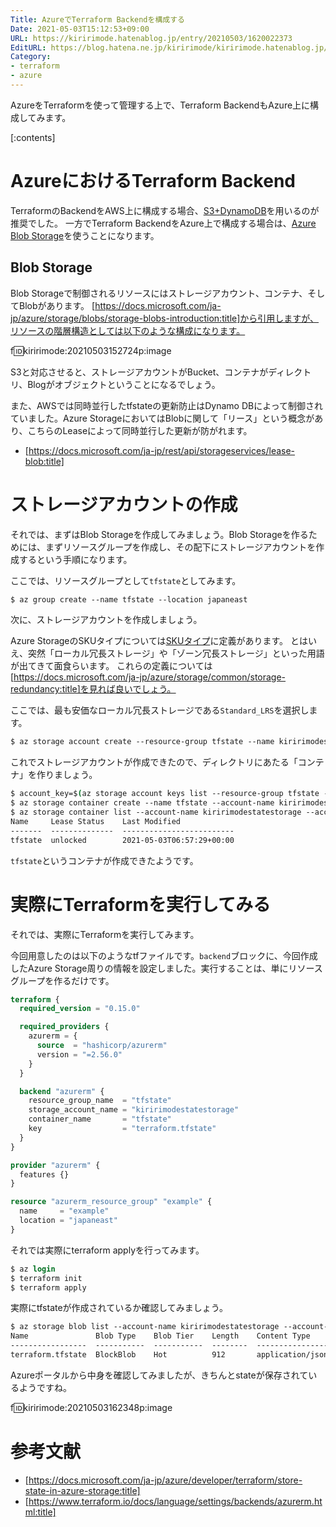 ```yaml
---
Title: AzureでTerraform Backendを構成する
Date: 2021-05-03T15:12:53+09:00
URL: https://kiririmode.hatenablog.jp/entry/20210503/1620022373
EditURL: https://blog.hatena.ne.jp/kiririmode/kiririmode.hatenablog.jp/atom/entry/26006613723800579
Category:
- terraform
- azure
---
```


AzureをTerraformを使って管理する上で、Terraform BackendもAzure上に構成してみます。

[:contents]

# AzureにおけるTerraform Backend

TerraformのBackendをAWS上に構成する場合、[S3+DynamoDB](https://www.terraform.io/docs/language/settings/backends/s3.html)を用いるのが推奨でした。
一方でTerraform BackendをAzure上で構成する場合は、[Azure Blob Storage](https://docs.microsoft.com/ja-jp/azure/storage/blobs/storage-blobs-introduction)を使うことになります。

## Blob Storage

Blob Storageで制御されるリソースにはストレージアカウント、コンテナ、そしてBlobがあります。
[https://docs.microsoft.com/ja-jp/azure/storage/blobs/storage-blobs-introduction:title]から引用しますが、リソースの階層構造としては以下のような構成になります。

f:id:kiririmode:20210503152724p:image

S3と対応させると、ストレージアカウントがBucket、コンテナがディレクトリ、Blogがオブジェクトということになるでしょう。

また、AWSでは同時並行したtfstateの更新防止はDynamo DBによって制御されていました。Azure StorageにおいてはBlobに関して「リース」という概念があり、こちらのLeaseによって同時並行した更新が防がれます。

- [https://docs.microsoft.com/ja-jp/rest/api/storageservices/lease-blob:title]

# ストレージアカウントの作成

それでは、まずはBlob Storageを作成してみましょう。Blob Storageを作るためには、まずリソースグループを作成し、その配下にストレージアカウントを作成するという手順になります。

ここでは、リソースグループとして`tfstate`としてみます。

```tcsh
$ az group create --name tfstate --location japaneast
```

次に、ストレージアカウントを作成しましょう。

Azure StorageのSKUタイプについては[SKUタイプ](https://docs.microsoft.com/ja-jp/rest/api/storagerp/srp_sku_types)に定義があります。
とはいえ、突然「ローカル冗長ストレージ」や「ゾーン冗長ストレージ」といった用語が出てきて面食らいます。
これらの定義については[https://docs.microsoft.com/ja-jp/azure/storage/common/storage-redundancy:title]を見れば良いでしょう。

ここでは、最も安価なローカル冗長ストレージである`Standard_LRS`を選択します。

```tcsh
$ az storage account create --resource-group tfstate --name kiririmodestatestorage --sku Standard_LRS --encryption-services blob
```

これでストレージアカウントが作成できたので、ディレクトリにあたる「コンテナ」を作りましょう。

```tcsh
$ account_key=$(az storage account keys list --resource-group tfstate --account-name kiririmodestatestorage --query '[0].value' -o tsv)
$ az storage container create --name tfstate --account-name kiririmodestatestorage --account-key $account_key
$ az storage container list --account-name kiririmodestatestorage --account-key $account_key --output table
Name     Lease Status    Last Modified
-------  --------------  -------------------------
tfstate  unlocked        2021-05-03T06:57:29+00:00
```

`tfstate`というコンテナが作成できたようです。

# 実際にTerraformを実行してみる

それでは、実際にTerraformを実行してみます。

今回用意したのは以下のようなtfファイルです。`backend`ブロックに、今回作成したAzure Storage周りの情報を設定しました。実行することは、単にリソースグループを作るだけです。

```terraform
terraform {
  required_version = "0.15.0"

  required_providers {
    azurerm = {
      source  = "hashicorp/azurerm"
      version = "=2.56.0"
    }
  }

  backend "azurerm" {
    resource_group_name  = "tfstate"
    storage_account_name = "kiririmodestatestorage"
    container_name       = "tfstate"
    key                  = "terraform.tfstate"
  }
}

provider "azurerm" {
  features {}
}

resource "azurerm_resource_group" "example" {
  name     = "example"
  location = "japaneast"
}
```

それでは実際にterraform applyを行ってみます。

```tcsh
$ az login
$ terraform init 
$ terraform apply
```

実際にtfstateが作成されているか確認してみましょう。

```tcsh
$ az storage blob list --account-name kiririmodestatestorage --account-key $account_key --container-name tfstate --output table
Name               Blob Type    Blob Tier    Length    Content Type      Last Modified              Snapshot
-----------------  -----------  -----------  --------  ----------------  -------------------------  ----------
terraform.tfstate  BlockBlob    Hot          912       application/json  2021-05-03T07:15:33+00:00
```

Azureポータルから中身を確認してみましたが、きちんとstateが保存されているようですね。

f:id:kiririmode:20210503162348p:image

# 参考文献

- [https://docs.microsoft.com/ja-jp/azure/developer/terraform/store-state-in-azure-storage:title]
- [https://www.terraform.io/docs/language/settings/backends/azurerm.html:title]
